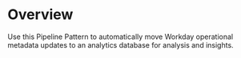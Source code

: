 # Overview

Use this Pipeline Pattern to automatically move Workday operational metadata updates to an analytics database for analysis and insights.
